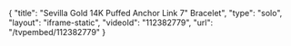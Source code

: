 {
    "title": "Sevilla Gold 14K Puffed Anchor Link 7\" Bracelet",
    "type": "solo",
    "layout": "iframe-static",
    "videoId": "112382779",
    "url": "\/tvpembed\/112382779"
}